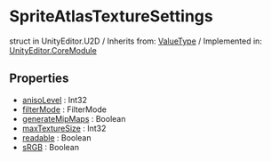 # SpriteAtlasTextureSettings
struct in UnityEditor.U2D
 / Inherits from: <a href="https://docs.unity3d.com/6000.0/Documentation/ScriptReference/ValueType.html">ValueType</a> / Implemented in: <a href="https://docs.unity3d.com/6000.0/Documentation/ScriptReference/UnityEditor.CoreModule.html">UnityEditor.CoreModule</a>

## Properties
- <a href="https://docs.unity3d.com/6000.0/Documentation/ScriptReference/SpriteAtlasTextureSettings-anisoLevel.html">anisoLevel</a> : Int32
- <a href="https://docs.unity3d.com/6000.0/Documentation/ScriptReference/SpriteAtlasTextureSettings-filterMode.html">filterMode</a> : FilterMode
- <a href="https://docs.unity3d.com/6000.0/Documentation/ScriptReference/SpriteAtlasTextureSettings-generateMipMaps.html">generateMipMaps</a> : Boolean
- <a href="https://docs.unity3d.com/6000.0/Documentation/ScriptReference/SpriteAtlasTextureSettings-maxTextureSize.html">maxTextureSize</a> : Int32
- <a href="https://docs.unity3d.com/6000.0/Documentation/ScriptReference/SpriteAtlasTextureSettings-readable.html">readable</a> : Boolean
- <a href="https://docs.unity3d.com/6000.0/Documentation/ScriptReference/SpriteAtlasTextureSettings-sRGB.html">sRGB</a> : Boolean

